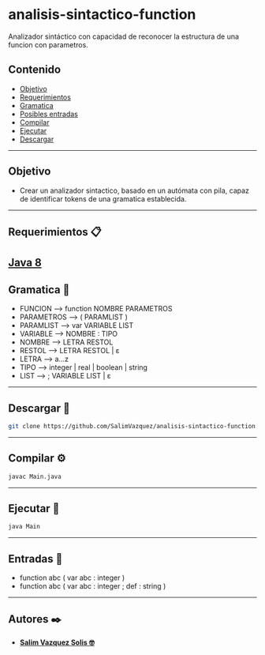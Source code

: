 # analisis-sintactico-function
Analizador sintáctico con capacidad de reconocer la estructura de una funcion con parametros.

## Contenido
  - [Objetivo](#Objetivo)
 - [Requerimientos](##Requerimientos)
 - [Gramatica](#Gramatica)
 - [Posibles entradas](#Entradas)
 - [Compilar](#Compilar)
 - [Ejecutar](#Ejecutar)
 - [Descargar](#Descargar)
---
## Objetivo
- Crear un analizador sintactico, basado en un autómata con pila, capaz de identificar tokens de una gramatica establecida.
---
## Requerimientos 📋
[Java 8](https://www.java.com/es/download/)
---
## Gramatica 📖
  - FUNCION --> function NOMBRE PARAMETROS
  - PARAMETROS --> ( PARAMLIST )
  - PARAMLIST --> var VARIABLE LIST 
  - VARIABLE --> NOMBRE : TIPO
  - NOMBRE --> LETRA RESTOL
  - RESTOL --> LETRA RESTOL | ε
  - LETRA --> a...z
  - TIPO --> integer | real | boolean | string
  - LIST --> ; VARIABLE LIST | ε
---
 ## Descargar 🎁
````bash
git clone https://github.com/SalimVazquez/analisis-sintactico-function.git
````
---
## Compilar ⚙️
```bash
javac Main.java
```
---
## Ejecutar 🚀
```bash
java Main
```
--- 
## Entradas 📝
  - function abc ( var abc : integer )
  - function abc ( var abc : integer ; def : string )
---
## Autores ✒️
* [**Salim Vazquez Solis 🤓**](https://github.com/SalimVazquez)
